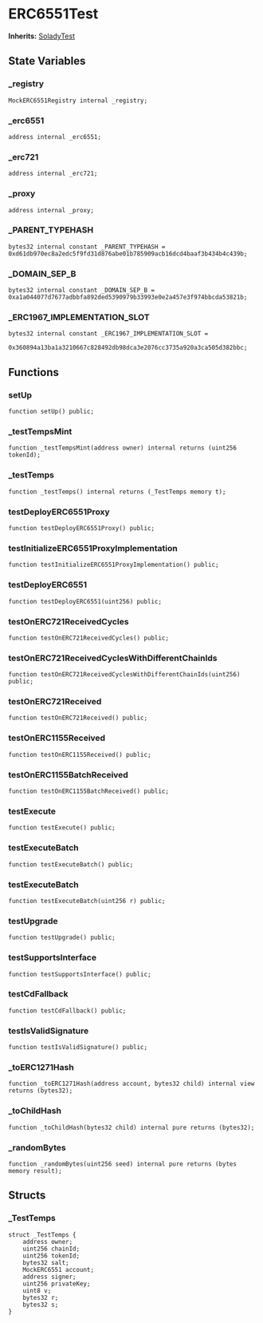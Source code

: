 # ERC6551Test
**Inherits:**
[SoladyTest](/lib/solady/test/utils/SoladyTest.sol/contract.SoladyTest.md)


## State Variables
### _registry

```solidity
MockERC6551Registry internal _registry;
```


### _erc6551

```solidity
address internal _erc6551;
```


### _erc721

```solidity
address internal _erc721;
```


### _proxy

```solidity
address internal _proxy;
```


### _PARENT_TYPEHASH

```solidity
bytes32 internal constant _PARENT_TYPEHASH = 0xd61db970ec8a2edc5f9fd31d876abe01b785909acb16dcd4baaf3b434b4c439b;
```


### _DOMAIN_SEP_B

```solidity
bytes32 internal constant _DOMAIN_SEP_B = 0xa1a044077d7677adbbfa892ded5390979b33993e0e2a457e3f974bbcda53821b;
```


### _ERC1967_IMPLEMENTATION_SLOT

```solidity
bytes32 internal constant _ERC1967_IMPLEMENTATION_SLOT =
    0x360894a13ba1a3210667c828492db98dca3e2076cc3735a920a3ca505d382bbc;
```


## Functions
### setUp


```solidity
function setUp() public;
```

### _testTempsMint


```solidity
function _testTempsMint(address owner) internal returns (uint256 tokenId);
```

### _testTemps


```solidity
function _testTemps() internal returns (_TestTemps memory t);
```

### testDeployERC6551Proxy


```solidity
function testDeployERC6551Proxy() public;
```

### testInitializeERC6551ProxyImplementation


```solidity
function testInitializeERC6551ProxyImplementation() public;
```

### testDeployERC6551


```solidity
function testDeployERC6551(uint256) public;
```

### testOnERC721ReceivedCycles


```solidity
function testOnERC721ReceivedCycles() public;
```

### testOnERC721ReceivedCyclesWithDifferentChainIds


```solidity
function testOnERC721ReceivedCyclesWithDifferentChainIds(uint256) public;
```

### testOnERC721Received


```solidity
function testOnERC721Received() public;
```

### testOnERC1155Received


```solidity
function testOnERC1155Received() public;
```

### testOnERC1155BatchReceived


```solidity
function testOnERC1155BatchReceived() public;
```

### testExecute


```solidity
function testExecute() public;
```

### testExecuteBatch


```solidity
function testExecuteBatch() public;
```

### testExecuteBatch


```solidity
function testExecuteBatch(uint256 r) public;
```

### testUpgrade


```solidity
function testUpgrade() public;
```

### testSupportsInterface


```solidity
function testSupportsInterface() public;
```

### testCdFallback


```solidity
function testCdFallback() public;
```

### testIsValidSignature


```solidity
function testIsValidSignature() public;
```

### _toERC1271Hash


```solidity
function _toERC1271Hash(address account, bytes32 child) internal view returns (bytes32);
```

### _toChildHash


```solidity
function _toChildHash(bytes32 child) internal pure returns (bytes32);
```

### _randomBytes


```solidity
function _randomBytes(uint256 seed) internal pure returns (bytes memory result);
```

## Structs
### _TestTemps

```solidity
struct _TestTemps {
    address owner;
    uint256 chainId;
    uint256 tokenId;
    bytes32 salt;
    MockERC6551 account;
    address signer;
    uint256 privateKey;
    uint8 v;
    bytes32 r;
    bytes32 s;
}
```

